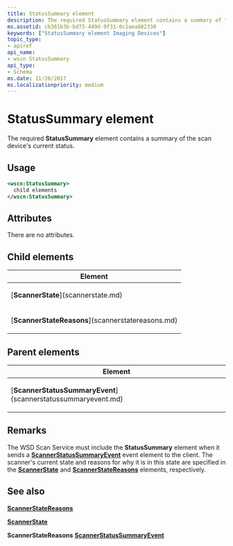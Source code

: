 ```yaml
---
title: StatusSummary element
description: The required StatusSummary element contains a summary of the scan device's current status.
ms.assetid: cb361b3b-bd73-449d-9f31-0c1aea882330
keywords: ["StatusSummary element Imaging Devices"]
topic_type:
- apiref
api_name:
- wscn StatusSummary
api_type:
- Schema
ms.date: 11/28/2017
ms.localizationpriority: medium
---
```


# StatusSummary element


The required **StatusSummary** element contains a summary of the scan device's current status.

Usage
-----

```xml
<wscn:StatusSummary>
  child elements
</wscn:StatusSummary>
```

Attributes
----------

There are no attributes.

## Child elements


<table>
<colgroup>
<col width="100%" />
</colgroup>
<thead>
<tr class="header">
<th>Element</th>
</tr>
</thead>
<tbody>
<tr class="odd">
<td><p>[<strong>ScannerState</strong>](scannerstate.md)</p></td>
</tr>
<tr class="even">
<td><p>[<strong>ScannerStateReasons</strong>](scannerstatereasons.md)</p></td>
</tr>
</tbody>
</table>

## Parent elements


<table>
<colgroup>
<col width="100%" />
</colgroup>
<thead>
<tr class="header">
<th>Element</th>
</tr>
</thead>
<tbody>
<tr class="odd">
<td><p>[<strong>ScannerStatusSummaryEvent</strong>](scannerstatussummaryevent.md)</p></td>
</tr>
</tbody>
</table>

Remarks
-------

The WSD Scan Service must include the **StatusSummary** element when it sends a [**ScannerStatusSummaryEvent**](scannerstatussummaryevent.md) event element to the client. The scanner's current state and reasons for why it is in this state are specified in the [**ScannerState**](scannerstate.md) and [**ScannerStateReasons**](scannerstatereasons.md) elements, respectively.

## See also


[**ScannerStateReasons**](scannerstatereasons.md)

[**ScannerState**](scannerstate.md)

**ScannerStateReasons**
[**ScannerStatusSummaryEvent**](scannerstatussummaryevent.md)

 

 






